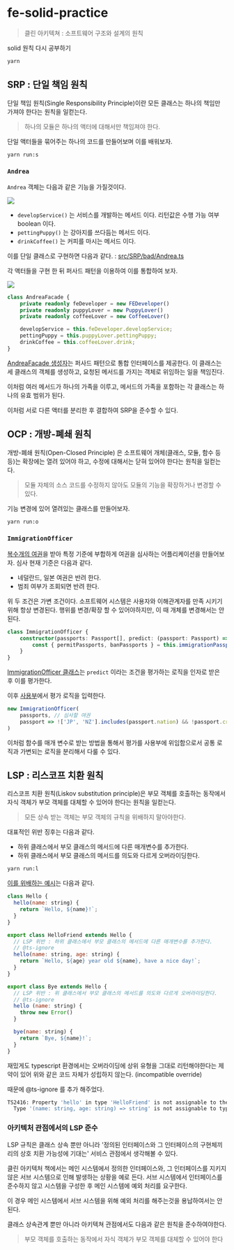 # fe-solid-practice

> 클린 아키텍쳐 : 소프트웨어 구조와 설계의 원칙

solid 원칙 다시 공부하기

```bash
yarn
```

## SRP : 단일 책임 원칙

단일 책임 원칙(Single Responsibility Principle)이란 모든 클래스는 하나의 책임만 가져야 한다는 원칙을 일컫는다.

> 하나의 모듈은 하나의 액터에 대해서만 책임져야 한다.

단일 액터들을 묶어주는 하나의 코드를 만들어보며 이를 배워보자.

```bash
yarn run:s 
```

### `Andrea` 

`Andrea` 객체는 다음과 같은 기능을 가질것이다.

[![](https://mermaid.ink/img/pako:eNpNj7sKwzAMRX_FaGppviBbabsXsnoRtpya-oUjB0LIv9fk0fZO4twDkmZQURO0oBwOw91in9HLIGpWIq5BZ0Ixb0yIi9A0koupozxaRafzr0nEbEP_LClN_1xnG963aAx99eVot0ADnrJHq-sp6y4J_CJPEto6ajJYHEuQYalqSRqZHtpyzNAadAM1gIVjNwUFLedCh7R_tFvLB3JCS3I)](https://mermaid.live/edit#pako:eNpNj7sKwzAMRX_FaGppviBbabsXsnoRtpya-oUjB0LIv9fk0fZO4twDkmZQURO0oBwOw91in9HLIGpWIq5BZ0Ixb0yIi9A0koupozxaRafzr0nEbEP_LClN_1xnG963aAx99eVot0ADnrJHq-sp6y4J_CJPEto6ajJYHEuQYalqSRqZHtpyzNAadAM1gIVjNwUFLedCh7R_tFvLB3JCS3I)

* `developService()` 는 서비스를 개발하는 메서드 이다. 리턴값은 수행 가능 여부 boolean 이다.
* `pettingPuppy()` 는 강아지를 쓰다듬는 메서드 이다. 
* `drinkCoffee()` 는 커피를 마시는 메서드 이다. 

이를 단일 클래스로 구현하면 다음과 같다. : [src/SRP/bad/Andrea.ts](src/SRP/bad/Andrea.ts)

각 액터들을 구현 한 뒤 퍼사드 패턴을 이용하여 이를 통합하여 보자.

[![](https://mermaid.ink/img/pako:eNp1kc1qwzAQhF9F7CmlyQuIXkJ-TjkEctVlkcapqC0JWTKE1O9eY8fEodGe9PPNzg57J-0NSJKuuW33lq-RG-XEUFtnIvjImg3E1-9mI46HPTrUPiCWkHMO4XbyXZnY-aoCCogUn2ayuCB2VmP18RYKSMm66-hWQEy07mcym4kx4zLFfXoXJdd-qXtGe8rezfEiWqRdmP0frZ8_p3q90ZoaxIatGRY1tlGUvtFAkRyOBhXnOilSrh_QHAwnHIxNPpKsuG6xJs7JX25Ok0wxY4Ye-35Q_R-YoKgq)](https://mermaid.live/edit#pako:eNp1kc1qwzAQhF9F7CmlyQuIXkJ-TjkEctVlkcapqC0JWTKE1O9eY8fEodGe9PPNzg57J-0NSJKuuW33lq-RG-XEUFtnIvjImg3E1-9mI46HPTrUPiCWkHMO4XbyXZnY-aoCCogUn2ayuCB2VmP18RYKSMm66-hWQEy07mcym4kx4zLFfXoXJdd-qXtGe8rezfEiWqRdmP0frZ8_p3q90ZoaxIatGRY1tlGUvtFAkRyOBhXnOilSrh_QHAwnHIxNPpKsuG6xJs7JX25Ok0wxY4Ye-35Q_R-YoKgq)

``` typescript
class AndreaFacade {
	private readonly feDeveloper = new FEDeveloper()
	private readonly puppyLover = new PuppyLover()
	private readonly coffeeLover = new CoffeeLover()

	developService = this.feDeveloper.developService;
	pettingPuppy = this.puppyLover.pettingPuppy;
	drinkCoffee = this.coffeeLover.drink;
}
```

[AndreaFacade 생성자](src/SRP/good/AndreaFacade.ts)는 퍼사드 패턴으로 통합 인터페이스를 제공한다.
이 클래스는 세 클래스의 객체를 생성하고, 요청된 메서드를 가지는 객체로 위임하는 일을 책임진다.

이처럼 여러 메서드가 하나의 가족을 이루고, 메서드의 가족을 포함하는 각 클래스는 하나의 유효 범위가 된다.

이처럼 서로 다른 액터를 분리한 후 결합하여 SRP을 준수할 수 있다.

## OCP : 개방-폐쇄 원칙

개방-폐쇄 원칙(Open-Closed Principle) 은 소프트웨어 개체(클래스, 모듈, 함수 등등)는 확장에는 열려 있어야 하고, 수정에 대해서는 닫혀 있어야 한다는 원칙을 일컫는다.

> 모듈 자체의 소스 코드를 수정하지 않아도 모듈의 기능을 확장하거나 변경할 수 있다.

기능 변경에 있어 열려있는 클래스를 만들어보자.

```bash
yarn run:o 
```

### `ImmigrationOfficer`

[복수개의 여권](src/OCP/common/fixture.ts)을 받아 특정 기준에 부합하게 여권을 심사하는 어플리케이션을 만들어보자.
심사 현재 기준은 다음과 같다.

* 네덜란드, 일본 여권은 반려 한다.
* 범죄 여부가 조회되면 반려 한다.

위 두 조건은 가변 조건이다. 소프트웨어 시스템은 사용자와 이해관계자를 만족 시키기 위해 항상 변경된다.
행위를 변경/확장 할 수 있어야하지만, 이 때 개체를 변경해서는 안된다.

``` ts
class ImmigrationOfficer {
	constructor(passports: Passport[], predict: (passport: Passport) => boolean) {
		const { permitPassports, banPassports } = this.immigrationPassports(passports, predict)
    }
}
```

[ImmigrationOfficer 클래스](src/OCP/good/ImmigrationOfficer.ts)는 `predict` 이라는 조건을 평가하는 로직을 인자로 받은 후 이를 평가한다.

이후 [사용부](src/OCP/index.ts)에서 평가 로직을 입력한다.

```ts
new ImmigrationOfficer(
	passports, // 심사할 여권
	passport => !['JP', 'NZ'].includes(passport.nation) && !passport.crime // 판단 기준
)
``` 

이처럼 함수를 매개 변수로 받는 방법을 통해서 평가를 사용부에 위임함으로서 공통 로직과 가변되는 로직을 분리해서 다룰 수 있다.
 
## LSP : 리스코프 치환 원칙 

리스코프 치환 원칙(Liskov substitution principle)은 부모 객체를 호출하는 동작에서 자식 객체가 부모 객체를 대체할 수 있어야 한다는 원칙을 일컫는다.

> 모든 상속 받는 객체는 부모 객체의 규칙을 위배하지 말아야한다.

대표적인 위반 징후는 다음과 같다.

* 하위 클래스에서 부모 클래스의 메서드에 다른 매개변수를 추가한다. 
* 하위 클래스에서 부모 클래스의 메서드를 의도와 다르게 오버라이딩한다.

```bash
yarn run:l 
```

[이를 위배하는 예시](src/LSP/bad/hello.ts)는 다음과 같다.

```js
class Hello {
  hello(name: string) {
    return `Hello, ${name}!`;
  }
}

export class HelloFriend extends Hello {
  // LSP 위반 : 하위 클래스에서 부모 클래스의 메서드에 다른 매개변수를 추가한다.
  // @ts-ignore
  hello(name: string, age: string) {
    return `Hello, ${age} year old ${name}, have a nice day!`;
  }
}

export class Bye extends Hello {
  // LSP 위반 : 위 클래스에서 부모 클래스의 메서드를 의도와 다르게 오버라이딩한다.
  // @ts-ignore
  hello (name: string) {
    throw new Error()
  }

  bye(name: string) {
    return `Bye, ${name}!`;
  }
}
```

재밌게도 typescript 환경에서는 오버라이딩에 상위 유형을 그대로 리턴해야한다는 제약이 있어
위와 같은 코드 자체가 성립하지 않는다. (incompatible override)

때문에 @ts-ignore 를 추가 해주었다.

```bash
TS2416: Property 'hello' in type 'HelloFriend' is not assignable to the same property in base type 'Hello'. 
  Type '(name: string, age: string) => string' is not assignable to type '(name: string) => string'.
```

### 아키텍처 관점에서의 LSP 준수

LSP 규칙은 클래스 상속 뿐만 아니라 '정의된 인터페이스와 그 인터페이스의 구현체끼리의 상호 치환 가능성에 기대는' 서비스 관점에서 생각해볼 수 있다.

클린 아키텍처 책에서는 메인 시스템에서 정의한 인터페이스와, 그 인터페이스를 지키지 않은 서브 시스템으로 인해 발생하는 상황을 예로 든다.
서브 시스템에서 인터페이스를 준수하지 않고 시스템을 구성한 후 메인 시스템에 예외 처리를 요구한다.

이 경우 메인 시스템에서 서브 시스템을 위해 예외 처리를 해주는것을 용납하여서는 안된다.

클래스 상속관계 뿐만 아니라 아키텍쳐 관점에서도 다음과 같은 원칙을 준수하여야한다.

> 부모 객체를 호출하는 동작에서 자식 객체가 부모 객체를 대체할 수 있어야 한다
  
